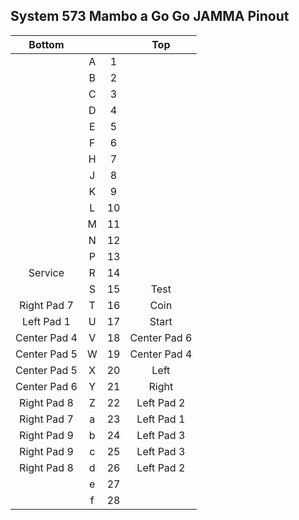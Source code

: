 ## System 573 Mambo a Go Go JAMMA Pinout

Bottom |  |  | Top
:------: | :------: | :------: | :------:
|  | A |  1 |  |
|  | B |  2 |  |
|  | C |  3 |  |
|  | D |  4 |  |
|  | E |  5 |  |
|  | F |  6 |  |
|  | H |  7 |  |
|  | J |  8 |  |
|  | K |  9 |  |
|  | L | 10 |  |
|  | M | 11 |  |
|  | N | 12 |  |
|  | P | 13 |  |
| Service | R | 14 |  |
|  | S | 15 | Test |
| Right Pad 7 | T | 16 | Coin |
| Left Pad 1 | U | 17 | Start |
| Center Pad 4 | V | 18 | Center Pad 6 |
| Center Pad 5 | W | 19 | Center Pad 4 |
| Center Pad 5 | X | 20 | Left |
| Center Pad 6 | Y | 21 | Right |
| Right Pad 8 | Z | 22 | Left Pad 2 |
| Right Pad 7 | a | 23 | Left Pad 1 |
| Right Pad 9 | b | 24 | Left Pad 3 |
| Right Pad 9 | c | 25 | Left Pad 3 |
| Right Pad 8 | d | 26 | Left Pad 2 |
|  | e | 27 |  |
|  | f | 28 |  |
